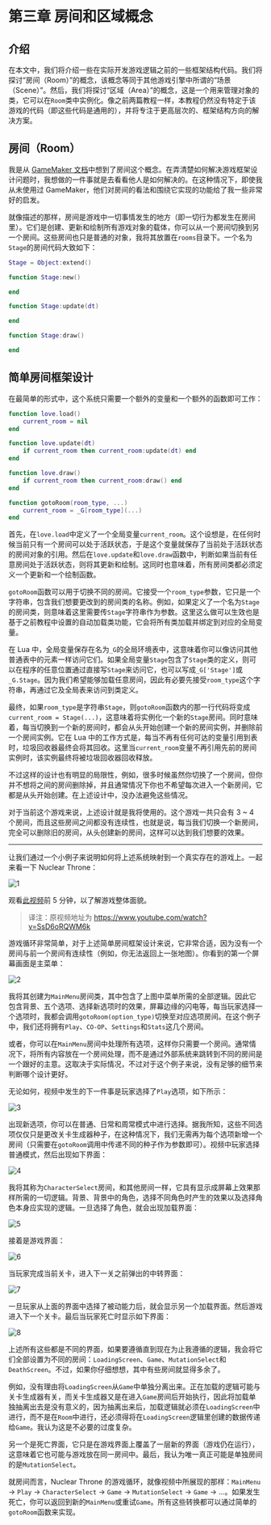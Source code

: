 # 第三章 房间和区域概念

## 介绍

在本文中，我们将介绍一些在实际开发游戏逻辑之前的一些框架结构代码。我们将探讨“房间（Room）”的概念，该概念等同于其他游戏引擎中所谓的“场景（Scene）”。然后，我们将探讨“区域（Area）”的概念，这是一个用来管理对象的类，它可以在`Room`类中实例化。像之前两篇教程一样，本教程仍然没有特定于该游戏的代码（即这些代码是通用的），并将专注于更高层次的、框架结构方向的解决方案。

## 房间（Room）

我是从 [GameMaker 文档]()中想到了房间这个概念。在弄清楚如何解决游戏框架设计问题时，我想做的一件事就是去看看他人是如何解决的。在这种情况下，即使我从未使用过 GameMaker，他们对房间的看法和围绕它实现的功能给了我一些非常好的启发。

就像描述的那样，房间是游戏中一切事情发生的地方（即一切行为都发生在房间里）。它们是创建、更新和绘制所有游戏对象的载体，你可以从一个房间切换到另一个房间。这些房间也只是普通的对象，我将其放置在`rooms`目录下。一个名为`Stage`的房间代码大致如下：

```lua
Stage = Object:extend()

function Stage:new()

end

function Stage:update(dt)

end

function Stage:draw()

end
```

## 简单房间框架设计

在最简单的形式中，这个系统只需要一个额外的变量和一个额外的函数即可工作：

```lua
function love.load()
    current_room = nil
end

function love.update(dt)
    if current_room then current_room:update(dt) end
end

function love.draw()
    if current_room then current_room:draw() end
end

function gotoRoom(room_type, ...)
    current_room = _G[room_type](...)
end
```

首先，在`love.load`中定义了一个全局变量`current_room`。这个设想是，在任何时候当前只有一个房间可以处于活跃状态，于是这个变量就保存了当前处于活跃状态的房间对象的引用。然后在`love.update`和`love.draw`函数中，判断如果当前有任意房间处于活跃状态，则将其更新和绘制。这同时也意味着，所有房间类都必须定义一个更新和一个绘制函数。

`gotoRoom`函数可以用于切换不同的房间。它接受一个`room_type`参数，它只是一个字符串，包含我们想要更改到的房间类的名称。例如，如果定义了一个名为`Stage`的房间类，则意味着这里需要传`Stage`字符串作为参数。这里这么做可以生效也是基于之前教程中设置的自动加载类功能，它会将所有类加载并绑定到对应的全局变量。

在 Lua 中，全局变量保存在名为`_G`的全局环境表中，这意味着你可以像访问其他普通表中的元素一样访问它们。如果全局变量`Stage`包含了`Stage`类的定义，则可以在程序的任意位置通过直接写`Stage`来访问它，也可以写成`_G['Stage']`或`_G.Stage`。因为我们希望能够加载任意房间，因此有必要先接受`room_type`这个字符串，再通过它及全局表来访问到类定义。

最终，如果`room_type`是字符串`Stage`，则`gotoRoom`函数内的那一行代码将变成`current_room = Stage(...)`，这意味着将实例化一个新的`Stage`房间。同时意味着，每当切换到一个新的房间时，都会从头开始创建一个新的房间实例，并删除前一个房间实例。它在 Lua 中的工作方式是，每当不再有任何可达的变量引用到表时，垃圾回收器最终会将其回收。这里当`current_room`变量不再引用先前的房间实例时，该实例最终将被垃圾回收器回收释放。

不过这样的设计也有明显的局限性，例如，很多时候虽然你切换了一个房间，但你并不想将之间的房间删除掉，并且通常情况下你也不希望每次进入一个新房间，它都是从头开始创建。在上述设计中，没办法避免这些情况。

对于当前这个游戏来说，上述设计就是我将使用的。这个游戏一共只会有 3 ~ 4 个房间，而且这些房间之间都没有连续性，也就是说，每当我们切换一个新房间，完全可以删除旧的房间，从头创建新的房间，这样可以达到我们想要的效果。

-----

让我们通过一个小例子来说明如何将上述系统映射到一个真实存在的游戏上。一起来看一下 Nuclear Throne：

![1](https://camo.githubusercontent.com/d9b57cc7347f4e4b1e7007de5dfbf04ffb473133/68747470733a2f2f692e696d6775722e636f6d2f746477303030332e706e67)

观看[此视频](https://www.bilibili.com/video/BV1JK411n7GC?from=search&seid=17532654389431628927)前 5 分钟，以了解游戏整体面貌。

> 译注：原视频地址为 https://www.youtube.com/watch?v=SsD6oRQWM6k

游戏循环非常简单，对于上述简单房间框架设计来说，它非常合适，因为没有一个房间与前一个房间有连续性（例如，你无法返回上一张地图）。你看到的第一个屏幕画面是主菜单：

![2](https://camo.githubusercontent.com/181e4586dcaae238206a3083c01f08367fc0b1fd/68747470733a2f2f692e696d6775722e636f6d2f5065364b48366e2e706e67)

我将其创建为`MainMenu`房间类，其中包含了上图中菜单所需的全部逻辑。因此它包含背景、五个选项、选择新选项时的效果，屏幕边缘的闪电等，每当玩家选择一个选项时，我都会调用`gotoRoom(option_type)`切换至对应选项房间。在这个例子中，我们还将拥有`Play`、`CO-OP`、`Settings`和`Stats`这几个房间。

或者，你可以在`MainMenu`房间中处理所有选项，这样你只需要一个房间。通常情况下，将所有内容放在一个房间处理，而不是通过外部系统来跳转到不同的房间是一个跟好的主意。这取决于实际情况，不过对于这个例子来说，没有足够的细节来判断哪个设计更好。

无论如何，视频中发生的下一件事是玩家选择了`Play`选项，如下所示：

![3](https://camo.githubusercontent.com/9f77c60ff8096027006d26474965e55450901af9/68747470733a2f2f692e696d6775722e636f6d2f484a4d305644652e706e67)

出现新选项，你可以在普通、日常和周常模式中进行选择。据我所知，这些不同选项仅仅只是更改关卡生成器种子，在这种情况下，我们无需再为每个选项新增一个房间（只需要在`gotoRoom`调用中传递不同的种子作为参数即可）。视频中玩家选择普通模式，然后出现如下界面：

![4](https://camo.githubusercontent.com/aa16102b122a5b312e4b428b8e8b3cf837fddc5d/68747470733a2f2f692e696d6775722e636f6d2f64674b457651442e706e67)

我将其称为`CharacterSelect`房间，和其他房间一样，它具有显示成屏幕上效果那样所需的一切逻辑。背景、背景中的角色，选择不同角色时产生的效果以及选择角色本身应实现的逻辑。一旦选择了角色，就会出现加载界面：

![5](https://camo.githubusercontent.com/54506bdb3c384c270e7320a3d6b3d2d692495b9e/68747470733a2f2f692e696d6775722e636f6d2f44744f5637444a2e706e67)

接着是游戏界面：

![6](https://camo.githubusercontent.com/51779778e64980e6aa3c575a219d5aed7245f85d/68747470733a2f2f692e696d6775722e636f6d2f706c717350366b2e706e67)

当玩家完成当前关卡，进入下一关之前弹出的中转界面：

![7](https://camo.githubusercontent.com/f8c6ab2c8b2f7bc62251a57e4d50bb667abaca69/68747470733a2f2f692e696d6775722e636f6d2f3047486a616f542e706e67)

一旦玩家从上面的界面中选择了被动能力后，就会显示另一个加载界面。然后游戏进入下一个关卡。最后当玩家死亡时显示如下界面：

![8](https://camo.githubusercontent.com/89f9ce2c0e02c0b5b5dd3398f502308f876bb015/68747470733a2f2f692e696d6775722e636f6d2f58424e466953632e706e67)

上述所有这些都是不同的界面，如果要遵循直到现在为止我遵循的逻辑，我会将它们全部设置为不同的房间：`LoadingScreen`、`Game`、`MutationSelect`和`DeathScreen`。不过，如果你仔细想想，其中有些房间就显得多余了。

例如，没有理由将`LoadingScreen`从`Game`中单独分离出来。正在加载的逻辑可能与关卡生成器有关，而关卡生成器又是在进入`Game`房间后开始执行，因此将加载单独抽离出去是没有意义的，因为抽离出来后，加载逻辑就必须在`LoadingScreen`中进行，而不是在`Room`中进行，还必须得将在`LoadingScreen`逻辑里创建的数据传递给`Game`。我认为这是不必要的过度复杂。

另一个是死亡界面，它只是在游戏界面上覆盖了一层新的界面（游戏仍在运行），这意味着它也可能与游戏放在同一房间中。最后，我认为唯一真正可能是单独房间的是`MutationSelect`。

就房间而言，Nuclear Throne 的游戏循环，就像视频中所展现的那样：`MainMenu` -> `Play` -> `CharacterSelect` -> `Game` -> `MutationSelect` -> `Game` -> ...。如果发生死亡，你可以返回到新的`MainMenu`或重试`Game`。所有这些转换都可以通过简单的`gotoRoom`函数来实现。
